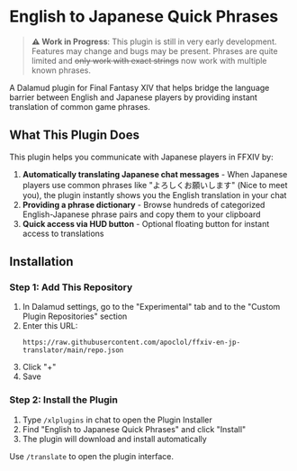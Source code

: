 # English to Japanese Quick Phrases

> **⚠️ Work in Progress**: This plugin is still in very early development. Features may change and bugs may be present. Phrases are quite limited and ~~only work with exact strings~~ now work with multiple known phrases.

A Dalamud plugin for Final Fantasy XIV that helps bridge the language barrier between English and Japanese players by providing instant translation of common game phrases.

## What This Plugin Does

This plugin helps you communicate with Japanese players in FFXIV by:

1. **Automatically translating Japanese chat messages** - When Japanese players use common phrases like "よろしくお願いします" (Nice to meet you), the plugin instantly shows you the English translation in your chat
2. **Providing a phrase dictionary** - Browse hundreds of categorized English-Japanese phrase pairs and copy them to your clipboard
3. **Quick access via HUD button** - Optional floating button for instant access to translations

## Installation

### Step 1: Add This Repository
1. In Dalamud settings, go to the "Experimental" tab and to the "Custom Plugin Repositories" section
2. Enter this URL:
   ```
   https://raw.githubusercontent.com/apoclol/ffxiv-en-jp-translator/main/repo.json
   ```
3. Click "+"
4. Save

### Step 2: Install the Plugin
1. Type `/xlplugins` in chat to open the Plugin Installer
2. Find "English to Japanese Quick Phrases" and click "Install"
3. The plugin will download and install automatically

Use `/translate` to open the plugin interface.

